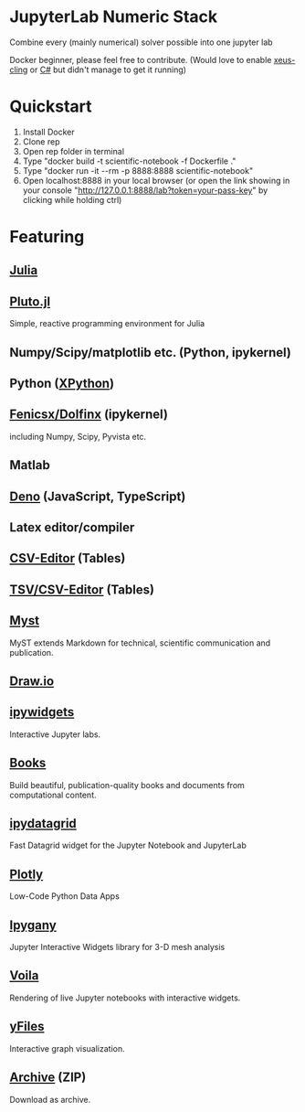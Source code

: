 # JupyterLab Numeric Stack
Combine every (mainly numerical) solver possible into one jupyter lab

Docker beginner, please feel free to contribute. (Would love to enable [xeus-cling](https://github.com/jupyter-xeus/xeus-cling)  or [C#](https://docs.servicestack.net/jupyter-notebooks-csharp#generate-c-jupyter-notebooks) but didn't manage to get it running)

# Quickstart

1. Install Docker
2. Clone rep
3. Open rep folder in terminal
4. Type "docker build -t scientific-notebook -f Dockerfile ."
5. Type "docker run -it --rm -p 8888:8888 scientific-notebook"
6. Open localhost:8888 in your local browser (or open the link showing in your console "http://127.0.0.1:8888/lab?token=your-pass-key" by clicking while holding ctrl)

# Featuring

## [Julia](https://julialang.org/)

## [Pluto.jl](https://plutojl.org/)
Simple, reactive programming environment for Julia

## Numpy/Scipy/matplotlib etc. (Python, ipykernel)

## Python ([XPython](https://github.com/jupyter-xeus/xeus-python))

## [Fenicsx/Dolfinx](https://fenicsproject.org/) (ipykernel)
including Numpy, Scipy, Pyvista etc.

## Matlab

## [Deno](https://deno.com/) (JavaScript, TypeScript)

## Latex editor/compiler

## [CSV-Editor](https://jupyterlab-contrib.github.io/jupyterlab-spreadsheet-editor.html) (Tables)

## [TSV/CSV-Editor](https://github.com/jupytercalpoly/jupyterlab-tabular-data-editor) (Tables)

## [Myst](https://mystmd.org/)
MyST extends Markdown for technical, scientific communication and publication.

## [Draw.io](https://github.com/QuantStack/jupyterlab-drawio)

## [ipywidgets](https://github.com/jupyter-widgets/ipywidgets/)
Interactive Jupyter labs.

## [Books](https://jupyterbook.org/)
Build beautiful, publication-quality books and documents from computational content.

## [ipydatagrid](https://github.com/bloomberg/ipydatagrid)
Fast Datagrid widget for the Jupyter Notebook and JupyterLab

## [Plotly](https://plotly.com/)
Low-Code Python Data Apps

## [Ipygany](https://github.com/jupyter-widgets-contrib/ipygany)
Jupyter Interactive Widgets library for 3-D mesh analysis

## [Voila](https://github.com/voila-dashboards/voila)
Rendering of live Jupyter notebooks with interactive widgets.

## [yFiles](https://www.yworks.com/products/yfiles)
Interactive graph visualization.

## [Archive](https://github.com/jupyterlab-contrib/jupyter-archive) (ZIP)
Download as archive.



